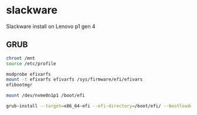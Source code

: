# slackware
Slackware install on Lenovo p1 gen 4


## GRUB

```bash
chroot /mnt
source /etc/profile

modprobe efivarfs
mount -t efivarfs efivarfs /sys/firmware/efi/efivars
efibootmgr

mount /dev/nvme0n1p1 /boot/efi

grub-install --target=x86_64-efi --efi-directory=/boot/efi/ --bootloader-id=slackware
```
